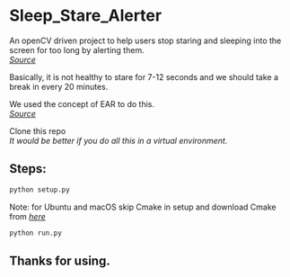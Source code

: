# Sleep_Stare_Alerter
An openCV driven project to help users stop staring and sleeping into the screen for too long by alerting them.<br>
<i> [Source](https://www.health.harvard.edu/diseases-and-conditions/electronic-screen-alert-avoid-this-vision-risk)</i><br>

Basically, it is not healthy to stare for 7-12 seconds and we should take a break in every 20 minutes. <br>

We used the concept of EAR to do this.<br>
<i> [Source](https://www.pyimagesearch.com/2017/04/24/eye-blink-detection-opencv-python-dlib/)</i>

Clone this repo<br>
<i>It would be better if you do all this in a virtual environment.</i><br>

## Steps: 
 ```bash
python setup.py
```
Note: for Ubuntu and macOS skip Cmake in setup and download Cmake from <i>[here](https://gist.github.com/ageitgey/629d75c1baac34dfa5ca2a1928a7aeaf)</i>

```bash
python run.py
```
## Thanks for using.


